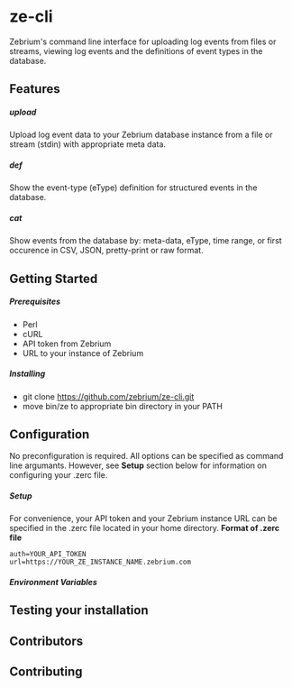 # ze-cli

Zebrium's command line interface for uploading log events from files or streams, viewing log events and the definitions of event types in the database.

## Features
##### upload
Upload log event data to your Zebrium database instance from a file or stream (stdin) with appropriate meta data.
##### def
Show the event-type (eType) definition for structured events in the database.
##### cat
Show events from the database by: meta-data, eType, time range, or first occurence in CSV, JSON, pretty-print or raw format.
## Getting Started
##### Prerequisites
* Perl
* cURL
* API token from Zebrium
* URL to your instance of Zebrium
##### Installing
* git clone https://github.com/zebrium/ze-cli.git
* move bin/ze to appropriate bin directory in your PATH
## Configuration
No preconfiguration is required. All options can be specified as command line argumants. However, see **Setup** section below for information on configuring your .zerc file.
##### Setup

For convenience, your API token and your Zebrium instance URL can be specified in the .zerc file located in your home directory.
**Format of .zerc file**
```
auth=YOUR_API_TOKEN
url=https://YOUR_ZE_INSTANCE_NAME.zebrium.com
```
##### Environment Variables

## Testing your installation

## Contributors

## Contributing
